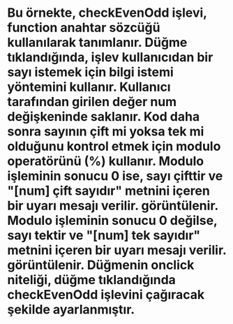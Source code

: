 # Bu örnekte, checkEvenOdd işlevi, function anahtar sözcüğü kullanılarak tanımlanır. Düğme tıklandığında, işlev kullanıcıdan bir sayı istemek için bilgi istemi yöntemini kullanır. Kullanıcı tarafından girilen değer num değişkeninde saklanır. Kod daha sonra sayının çift mi yoksa tek mi olduğunu kontrol etmek için modulo operatörünü (%) kullanır. Modulo işleminin sonucu 0 ise, sayı çifttir ve "[num] çift sayıdır" metnini içeren bir uyarı mesajı verilir. görüntülenir. Modulo işleminin sonucu 0 değilse, sayı tektir ve "[num] tek sayıdır" metnini içeren bir uyarı mesajı verilir. görüntülenir. Düğmenin onclick niteliği, düğme tıklandığında checkEvenOdd işlevini çağıracak şekilde ayarlanmıştır.

